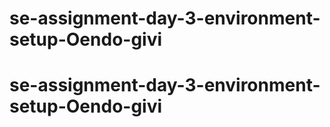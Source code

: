 # se-assignment-day-3-environment-setup-Oendo-givi
# se-assignment-day-3-environment-setup-Oendo-givi
